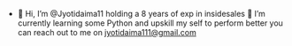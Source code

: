 - 👋 Hi, I’m @Jyotidaima11 holding a 8 years of exp in insidesales 
🌱 I’m currently learning some Python and upskill my self to perform better 
  you can reach out to me on jyotidaima111@gmail.com

<!---
Jyotidaima11/Jyotidaima11 is a ✨ special ✨ repository because its `README.md` (this file) appears on your GitHub profile.
You can click the Preview link to take a look at your changes.
--->
